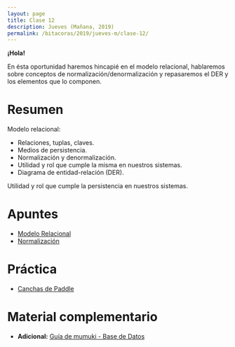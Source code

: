 ```yaml
---
layout: page
title: Clase 12
description: Jueves (Mañana, 2019)
permalink: /bitacoras/2019/jueves-m/clase-12/
---
```

**¡Hola!**

En ésta oportunidad haremos hincapié en el modelo relacional, hablaremos sobre conceptos de normalización/denormalización y repasaremos el DER y los elementos que lo componen.

# Resumen

Modelo relacional:
- Relaciones, tuplas, claves.
- Medios de persistencia.
- Normalización  y denormalización.
- Utilidad y rol que cumple la misma en nuestros sistemas.
- Diagrama de entidad-relación (DER).

Utilidad y rol que cumple la persistencia en nuestros sistemas.

# Apuntes

- [Modelo Relacional](https://docs.google.com/document/d/1uF3yoYIFmLxTH5ZJoT9I3cc5TW9b-H3BqZJbLudKBcA/edit#heading=h.aa3gqw2dds4m)
- [Normalización](https://docs.google.com/document/d/1Jil-3oiveXDtY1iKBCof7jE9ooRFJ-f1KjcXgaGk6F0/edit#heading=h.aa3gqw2dds4m)

# Práctica

- [Canchas de Paddle](https://docs.google.com/document/d/1UpZX9jNuptO9fTHf-945gjelpDc4e7o-jV3GYHA3k80/edit#heading=h.bvad7dw8bhrq)

# Material complementario

- **Adicional:** [Guía de mumuki - Base de Datos](https://mumuki.io/dds)
